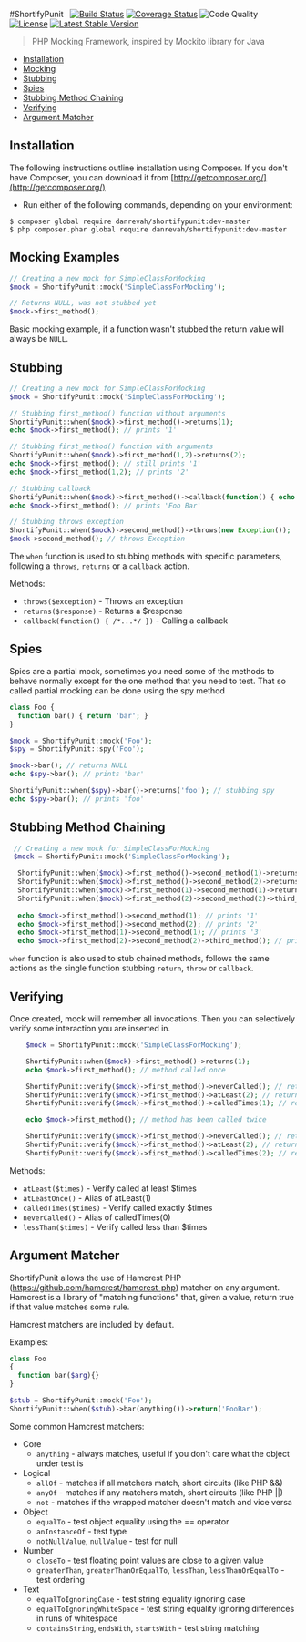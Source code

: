#ShortifyPunit &nbsp;   [![Build Status](https://travis-ci.org/danrevah/ShortifyPunit.svg?branch=master)](https://travis-ci.org/danrevah/ShortifyPunit)  [![Coverage Status](https://coveralls.io/repos/danrevah/ShortifyPunit/badge.png?branch=master)](https://coveralls.io/repos/danrevah/ShortifyPunit/badge.png?branch=master) ![Code Quality](https://scrutinizer-ci.com/g/danrevah/ShortifyPunit/badges/quality-score.png?b=master) [![License](https://poser.pugx.org/danrevah/shortifypunit/license.svg)](https://packagist.org/packages/danrevah/shortifypunit) [![Latest Stable Version](https://poser.pugx.org/danrevah/shortifypunit/v/stable.svg)](https://packagist.org/packages/danrevah/shortifypunit)

> PHP Mocking Framework, 
> inspired by Mockito library for Java

 * [Installation](#installation)
 * [Mocking](#mocking-examples)
 * [Stubbing](#stubbing)
 * [Spies](#spies)
 * [Stubbing Method Chaining](#stubbing-method-chaining)
 * [Verifying](#verifying)
 * [Argument Matcher](#argument-matcher)

## Installation

The following instructions outline installation using Composer. If you don't
have Composer, you can download it from [http://getcomposer.org/](http://getcomposer.org/)

 * Run either of the following commands, depending on your environment:

```
$ composer global require danrevah/shortifypunit:dev-master
$ php composer.phar global require danrevah/shortifypunit:dev-master
```

## Mocking Examples
```php
// Creating a new mock for SimpleClassForMocking
$mock = ShortifyPunit::mock('SimpleClassForMocking');

// Returns NULL, was not stubbed yet
$mock->first_method();
```

Basic mocking example, if a function wasn't stubbed the return value will always be `NULL`.

## Stubbing
```php
// Creating a new mock for SimpleClassForMocking
$mock = ShortifyPunit::mock('SimpleClassForMocking');

// Stubbing first_method() function without arguments
ShortifyPunit::when($mock)->first_method()->returns(1);
echo $mock->first_method(); // prints '1'

// Stubbing first_method() function with arguments
ShortifyPunit::when($mock)->first_method(1,2)->returns(2);
echo $mock->first_method(); // still prints '1'
echo $mock->first_method(1,2); // prints '2'

// Stubbing callback
ShortifyPunit::when($mock)->first_method()->callback(function() { echo 'Foo Bar'; });
echo $mock->first_method(); // prints 'Foo Bar'

// Stubbing throws exception
ShortifyPunit::when($mock)->second_method()->throws(new Exception());
$mock->second_method(); // throws Exception
```
The `when` function is used to stubbing methods with specific parameters, following a `throws`, `returns` or a `callback` action.

Methods:
* `throws($exception)` - Throws an exception
* `returns($response)` - Returns a $response
* `callback(function() { /*...*/ })` - Calling a callback

## Spies

Spies are a partial mock, sometimes you need some of the methods to behave normally except for the one method that you need to test. That so called partial mocking can be done using the spy method

```php
class Foo {
  function bar() { return 'bar'; }
}

$mock = ShortifyPunit::mock('Foo');
$spy = ShortifyPunit::spy('Foo');

$mock->bar(); // returns NULL
echo $spy->bar(); // prints 'bar'

ShortifyPunit::when($spy)->bar()->returns('foo'); // stubbing spy
echo $spy->bar(); // prints 'foo'
```

## Stubbing Method Chaining
```php
 // Creating a new mock for SimpleClassForMocking
 $mock = ShortifyPunit::mock('SimpleClassForMocking');

  ShortifyPunit::when($mock)->first_method()->second_method(1)->returns(1);
  ShortifyPunit::when($mock)->first_method()->second_method(2)->returns(2);
  ShortifyPunit::when($mock)->first_method(1)->second_method(1)->returns(3);
  ShortifyPunit::when($mock)->first_method(2)->second_method(2)->third_method()->returns(4);
  
  echo $mock->first_method()->second_method(1); // prints '1'
  echo $mock->first_method()->second_method(2); // prints '2'
  echo $mock->first_method(1)->second_method(1); // prints '3'
  echo $mock->first_method(2)->second_method(2)->third_method(); // prints '4'
```
`when` function is also used to stub chained methods, follows the same actions as the single function stubbing `return`, `throw` or `callback`.

## Verifying

Once created, mock will remember all invocations. Then you can selectively verify some interaction you are inserted in.

```php
    $mock = ShortifyPunit::mock('SimpleClassForMocking');

    ShortifyPunit::when($mock)->first_method()->returns(1);
    echo $mock->first_method(); // method called once

    ShortifyPunit::verify($mock)->first_method()->neverCalled(); // returns FALSE
    ShortifyPunit::verify($mock)->first_method()->atLeast(2); // returns FALSE
    ShortifyPunit::verify($mock)->first_method()->calledTimes(1); // returns TRUE

    echo $mock->first_method(); // method has been called twice

    ShortifyPunit::verify($mock)->first_method()->neverCalled(); // returns FALSE
    ShortifyPunit::verify($mock)->first_method()->atLeast(2); // returns TRUE
    ShortifyPunit::verify($mock)->first_method()->calledTimes(2); // returns TRUE
```

Methods:
* `atLeast($times)` - Verify called at least $times
* `atLeastOnce()` - Alias of atLeast(1)
* `calledTimes($times)` - Verify called exactly $times
* `neverCalled()` - Alias of calledTimes(0)
* `lessThan($times)` - Verify called less than $times

## Argument Matcher

ShortifyPunit allows the use of Hamcrest PHP (https://github.com/hamcrest/hamcrest-php) matcher on any argument. Hamcrest is a library of "matching functions" that, given a value, return true if that value
matches some rule.

Hamcrest matchers are included by default.

Examples:

```php
class Foo
{
  function bar($arg){}
}

$stub = ShortifyPunit::mock('Foo');
ShortifyPunit::when($stub)->bar(anything())->return('FooBar');
```

Some common Hamcrest matchers:

- Core
	* `anything` - always matches, useful if you don't care what the object under test is
- Logical
	* `allOf` - matches if all matchers match, short circuits (like PHP &&)
	* `anyOf` - matches if any matchers match, short circuits (like PHP ||)
	* `not` - matches if the wrapped matcher doesn't match and vice versa
- Object
	* `equalTo` - test object equality using the == operator
	* `anInstanceOf` - test type
	* `notNullValue`, `nullValue` - test for null
- Number
	* `closeTo` - test floating point values are close to a given value
	* `greaterThan`, `greaterThanOrEqualTo`, `lessThan`, `lessThanOrEqualTo` - test ordering
- Text
	* `equalToIgnoringCase` - test string equality ignoring case
	* `equalToIgnoringWhiteSpace` - test string equality ignoring differences in runs of whitespace
	* `containsString`, `endsWith`, `startsWith` - test string matching
